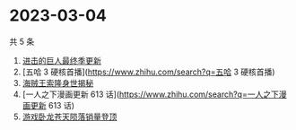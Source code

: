 # 2023-03-04

共 5 条

<!-- BEGIN -->
<!-- 最后更新时间 Sat Mar 04 2023 22:06:55 GMT+0800 (China Standard Time) -->

1. [进击的巨人最终季更新](https://www.zhihu.com/search?q=进击的巨人最终季更新)
1. [五哈 3 硬核首播](https://www.zhihu.com/search?q=五哈 3 硬核首播)
1. [海贼王索隆身世揭秘](https://www.zhihu.com/search?q=海贼王索隆身世揭秘)
1. [一人之下漫画更新 613 话](https://www.zhihu.com/search?q=一人之下漫画更新 613
   话)
1. [游戏卧龙苍天陨落销量登顶](https://www.zhihu.com/search?q=游戏卧龙苍天陨落销量登顶)

<!-- END -->
